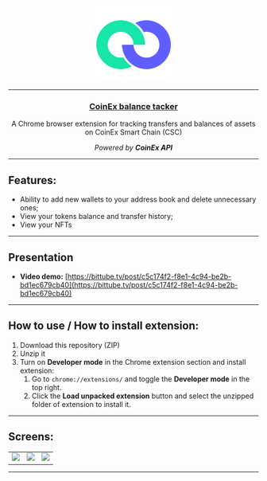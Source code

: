 <div>
  <p align="center">
    <img src="resources/images/icon_app.png" width="150px" alt="Project Logo" title="CoinEx balance tacker">
  <hr>
<h3 align="center"><u>CoinEx balance tacker</u></h3>
    <p align="center">A Chrome browser extension for tracking transfers and balances of assets on CoinEx Smart Chain (CSC)</p>
  <p align="center">
    <i>Powered by <b>CoinEx API</b></i>
  </p>
  <hr>
</div>



## Features:

- Ability to add new wallets to your address book and delete unnecessary ones;
- View your tokens balance and transfer history;
- View your NFTs

----------

## Presentation

- **Video demo:** [https://bittube.tv/post/c5c174f2-f8e1-4c94-be2b-bd1ec679cb40](https://bittube.tv/post/c5c174f2-f8e1-4c94-be2b-bd1ec679cb40)
----------

## How to use / How to install extension:

1. Download this repository (ZIP)
2. Unzip it
3. Turn on **Developer mode** in the Chrome extension section and install extension:
    1. Go to ```chrome://extensions/``` and toggle the **Developer mode** in the top right.
    2. Click the **Load unpacked extension** button and select the unzipped folder of extension to install it.
       
----------

## Screens:

  <table>
  <tr>
    <td><img src="demo-Images/1.png"></td>
    <td><img src="demo-Images/2.png"></td>
    <td><img src="demo-Images/3.png"></td>
  </tr>
</table>

----------





